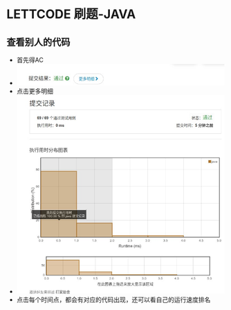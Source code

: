 # LETTCODE 刷题-JAVA

## 查看别人的代码
* 首先得AC
* ![ac](ac.jpg)
* 点击更多明细
* ![detail](detail.jpg)
* 点击每个时间点，都会有对应的代码出现，还可以看自己的运行速度排名